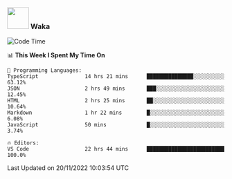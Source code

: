 ### <img src="https://media.giphy.com/media/VgCDAzcKvsR6OM0uWg/giphy.gif" width="50"> Waka

  <!--START_SECTION:waka-->
![Code Time](http://img.shields.io/badge/Code%20Time-1%2C096%20hrs%2027%20mins-blue)

📊 **This Week I Spent My Time On** 

```text
💬 Programming Languages: 
TypeScript               14 hrs 21 mins      ███████████████░░░░░░░░░░   63.12% 
JSON                     2 hrs 49 mins       ███░░░░░░░░░░░░░░░░░░░░░░   12.45% 
HTML                     2 hrs 25 mins       ██░░░░░░░░░░░░░░░░░░░░░░░   10.64% 
Markdown                 1 hr 22 mins        █░░░░░░░░░░░░░░░░░░░░░░░░   6.08% 
JavaScript               50 mins             █░░░░░░░░░░░░░░░░░░░░░░░░   3.74%

🔥 Editors: 
VS Code                  22 hrs 44 mins      █████████████████████████   100.0%

```


 Last Updated on 20/11/2022 10:03:54 UTC
<!--END_SECTION:waka-->
